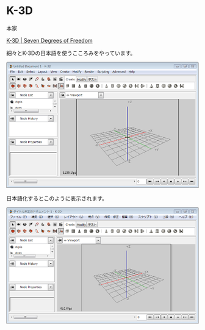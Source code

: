 K-3D
====

本家

[K-3D | Seven Degrees of Freedom](http://www.k-3d.org/ "K-3D | Seven Degrees of Freedom")

細々とK-3Dの日本語を使うこころみをやっています。

![Alt text](k3d-en.png)

日本語化するとこのように表示されます。

![Alt text](./k3d-ja.png)
